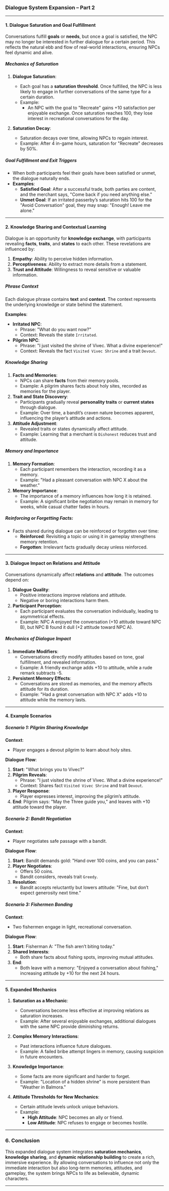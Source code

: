 ### **Dialogue System Expansion – Part 2**

---

#### **1. Dialogue Saturation and Goal Fulfillment**

Conversations fulfill **goals** or **needs**, but once a goal is satisfied, the NPC may no longer be interested in further dialogue for a certain period. This reflects the natural ebb and flow of real-world interactions, ensuring NPCs feel dynamic and alive.

##### **Mechanics of Saturation**
1. **Dialogue Saturation**:
   - Each goal has a **saturation threshold**. Once fulfilled, the NPC is less likely to engage in further conversations of the same type for a certain duration.
   - Example:
     - An NPC with the goal to "Recreate" gains +10 satisfaction per enjoyable exchange. Once saturation reaches 100, they lose interest in recreational conversations for the day.

2. **Saturation Decay**:
   - Saturation decays over time, allowing NPCs to regain interest.
   - Example: After 4 in-game hours, saturation for "Recreate" decreases by 50%.

##### **Goal Fulfillment and Exit Triggers**
- When both participants feel their goals have been satisfied or unmet, the dialogue naturally ends.
- **Examples**:
  - **Satisfied Goal**: After a successful trade, both parties are content, and the merchant says, "Come back if you need anything else."
  - **Unmet Goal**: If an irritated passerby’s saturation hits 100 for the "Avoid Conversation" goal, they may snap: "Enough! Leave me alone."

---

#### **2. Knowledge Sharing and Contextual Learning**

Dialogue is an opportunity for **knowledge exchange**, with participants revealing **facts**, **traits**, and **states** to each other. These revelations are influenced by:
1. **Empathy**: Ability to perceive hidden information.
2. **Perceptiveness**: Ability to extract more details from a statement.
3. **Trust and Attitude**: Willingness to reveal sensitive or valuable information.

##### **Phrase Context**
Each dialogue phrase contains **text** and **context**. The context represents the underlying knowledge or state behind the statement.

**Examples**:
- **Irritated NPC**:
  - Phrase: "What do you want now?"
  - Context: Reveals the state `Irritated`.
- **Pilgrim NPC**:
  - Phrase: "I just visited the shrine of Vivec. What a divine experience!"
  - Context: Reveals the fact `Visited Vivec Shrine` and a trait `Devout`.

##### **Knowledge Sharing**
1. **Facts and Memories**:
   - NPCs can share **facts** from their memory pools.
   - Example: A pilgrim shares facts about holy sites, recorded as memories for the player.
2. **Trait and State Discovery**:
   - Participants gradually reveal **personality traits** or **current states** through dialogue.
   - Example: Over time, a bandit’s craven nature becomes apparent, influencing the player’s attitude and actions.
3. **Attitude Adjustment**:
   - Revealed traits or states dynamically affect attitude.
   - Example: Learning that a merchant is `Dishonest` reduces trust and attitude.

##### **Memory and Importance**
1. **Memory Formation**:
   - Each participant remembers the interaction, recording it as a memory.
   - Example: "Had a pleasant conversation with NPC X about the weather."
2. **Memory Importance**:
   - The importance of a memory influences how long it is retained.
   - Example: A significant bribe negotiation may remain in memory for weeks, while casual chatter fades in hours.

##### **Reinforcing or Forgetting Facts**:
- Facts shared during dialogue can be reinforced or forgotten over time:
  - **Reinforced**: Revisiting a topic or using it in gameplay strengthens memory retention.
  - **Forgotten**: Irrelevant facts gradually decay unless reinforced.

---

#### **3. Dialogue Impact on Relations and Attitude**

Conversations dynamically affect **relations** and **attitude**. The outcomes depend on:
1. **Dialogue Quality**:
   - Positive interactions improve relations and attitude.
   - Negative or boring interactions harm them.
2. **Participant Perception**:
   - Each participant evaluates the conversation individually, leading to asymmetrical effects.
   - Example: NPC A enjoyed the conversation (+10 attitude toward NPC B), but NPC B found it dull (+2 attitude toward NPC A).

##### **Mechanics of Dialogue Impact**
1. **Immediate Modifiers**:
   - Conversations directly modify attitudes based on tone, goal fulfillment, and revealed information.
   - Example: A friendly exchange adds +10 to attitude, while a rude remark subtracts -5.
2. **Persistent Memory Effects**:
   - Conversations are stored as memories, and the memory affects attitude for its duration.
   - Example: "Had a great conversation with NPC X" adds +10 to attitude while the memory lasts.

---

#### **4. Example Scenarios**

##### **Scenario 1: Pilgrim Sharing Knowledge**
**Context**: 
- Player engages a devout pilgrim to learn about holy sites.

**Dialogue Flow**:
1. **Start**: "What brings you to Vivec?"
2. **Pilgrim Reveals**:
   - Phrase: "I just visited the shrine of Vivec. What a divine experience!"
   - Context: Shares fact `Visited Vivec Shrine` and trait `Devout`.
3. **Player Response**:
   - Player expresses interest, improving the pilgrim’s attitude.
4. **End**: Pilgrim says: "May the Three guide you," and leaves with +10 attitude toward the player.

##### **Scenario 2: Bandit Negotiation**
**Context**:
- Player negotiates safe passage with a bandit.

**Dialogue Flow**:
1. **Start**: Bandit demands gold: "Hand over 100 coins, and you can pass."
2. **Player Negotiates**:
   - Offers 50 coins.
   - Bandit considers, reveals trait `Greedy`.
3. **Resolution**:
   - Bandit accepts reluctantly but lowers attitude: "Fine, but don’t expect generosity next time."

##### **Scenario 3: Fishermen Bonding**
**Context**:
- Two fishermen engage in light, recreational conversation.

**Dialogue Flow**:
1. **Start**: Fisherman A: "The fish aren’t biting today."
2. **Shared Interests**:
   - Both share facts about fishing spots, improving mutual attitudes.
3. **End**:
   - Both leave with a memory: "Enjoyed a conversation about fishing," increasing attitude by +10 for the next 24 hours.

---

#### **5. Expanded Mechanics**

1. **Saturation as a Mechanic**:
   - Conversations become less effective at improving relations as saturation increases.
   - Example: After several enjoyable exchanges, additional dialogues with the same NPC provide diminishing returns.

2. **Complex Memory Interactions**:
   - Past interactions influence future dialogues.
   - Example: A failed bribe attempt lingers in memory, causing suspicion in future encounters.

3. **Knowledge Importance**:
   - Some facts are more significant and harder to forget.
   - Example: "Location of a hidden shrine" is more persistent than "Weather in Balmora."

4. **Attitude Thresholds for New Mechanics**:
   - Certain attitude levels unlock unique behaviors.
   - Example:
     - **High Attitude**: NPC becomes an ally or friend.
     - **Low Attitude**: NPC refuses to engage or becomes hostile.

---

### **6. Conclusion**

This expanded dialogue system integrates **saturation mechanics**, **knowledge sharing**, and **dynamic relationship building** to create a rich, immersive experience. By allowing conversations to influence not only the immediate interaction but also long-term memories, attitudes, and gameplay, the system brings NPCs to life as believable, dynamic characters.

---